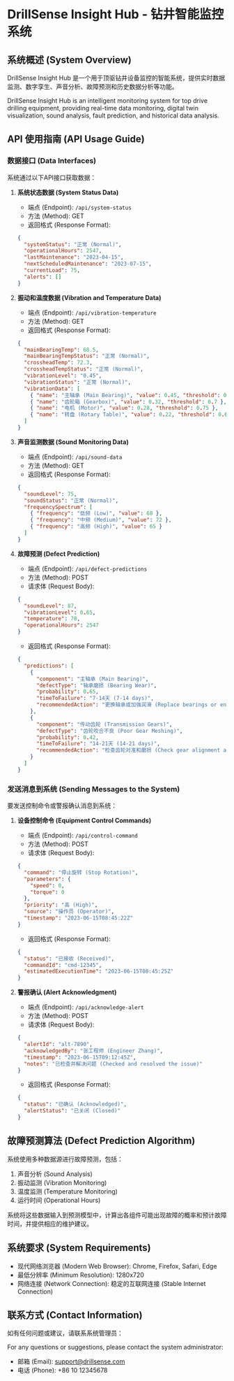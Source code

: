
# DrillSense Insight Hub - 钻井智能监控系统

## 系统概述 (System Overview)

DrillSense Insight Hub 是一个用于顶驱钻井设备监控的智能系统，提供实时数据监测、数字孪生、声音分析、故障预测和历史数据分析等功能。

DrillSense Insight Hub is an intelligent monitoring system for top drive drilling equipment, providing real-time data monitoring, digital twin visualization, sound analysis, fault prediction, and historical data analysis.

## API 使用指南 (API Usage Guide)

### 数据接口 (Data Interfaces)

系统通过以下API接口获取数据：

1. **系统状态数据 (System Status Data)**
   - 端点 (Endpoint): `/api/system-status`
   - 方法 (Method): GET
   - 返回格式 (Response Format):
   ```json
   {
     "systemStatus": "正常 (Normal)",
     "operationalHours": 2547,
     "lastMaintenance": "2023-04-15",
     "nextScheduledMaintenance": "2023-07-15",
     "currentLoad": 75,
     "alerts": []
   }
   ```

2. **振动和温度数据 (Vibration and Temperature Data)**
   - 端点 (Endpoint): `/api/vibration-temperature`
   - 方法 (Method): GET
   - 返回格式 (Response Format):
   ```json
   {
     "mainBearingTemp": 68.5,
     "mainBearingTempStatus": "正常 (Normal)",
     "crossheadTemp": 72.3,
     "crossheadTempStatus": "正常 (Normal)",
     "vibrationLevel": "0.45",
     "vibrationStatus": "正常 (Normal)",
     "vibrationData": [
       { "name": "主轴承 (Main Bearing)", "value": 0.45, "threshold": 0.8 },
       { "name": "齿轮箱 (Gearbox)", "value": 0.32, "threshold": 0.7 },
       { "name": "电机 (Motor)", "value": 0.28, "threshold": 0.75 },
       { "name": "转盘 (Rotary Table)", "value": 0.22, "threshold": 0.65 }
     ]
   }
   ```

3. **声音监测数据 (Sound Monitoring Data)**
   - 端点 (Endpoint): `/api/sound-data`
   - 方法 (Method): GET
   - 返回格式 (Response Format):
   ```json
   {
     "soundLevel": 75,
     "soundStatus": "正常 (Normal)",
     "frequencySpectrum": [
       { "frequency": "低频 (Low)", "value": 68 },
       { "frequency": "中频 (Medium)", "value": 72 },
       { "frequency": "高频 (High)", "value": 65 }
     ]
   }
   ```

4. **故障预测 (Defect Prediction)**
   - 端点 (Endpoint): `/api/defect-predictions`
   - 方法 (Method): POST
   - 请求体 (Request Body):
   ```json
   {
     "soundLevel": 87,
     "vibrationLevel": 0.65,
     "temperature": 78,
     "operationalHours": 2547
   }
   ```
   - 返回格式 (Response Format):
   ```json
   {
     "predictions": [
       {
         "component": "主轴承 (Main Bearing)",
         "defectType": "轴承磨损 (Bearing Wear)",
         "probability": 0.65,
         "timeToFailure": "7-14天 (7-14 days)",
         "recommendedAction": "更换轴承或加强润滑 (Replace bearings or enhance lubrication)"
       },
       {
         "component": "传动齿轮 (Transmission Gears)",
         "defectType": "齿轮咬合不良 (Poor Gear Meshing)",
         "probability": 0.42,
         "timeToFailure": "14-21天 (14-21 days)",
         "recommendedAction": "检查齿轮对准和磨损 (Check gear alignment and wear)"
       }
     ]
   }
   ```

### 发送消息到系统 (Sending Messages to the System)

要发送控制命令或警报确认消息到系统：

1. **设备控制命令 (Equipment Control Commands)**
   - 端点 (Endpoint): `/api/control-command`
   - 方法 (Method): POST
   - 请求体 (Request Body):
   ```json
   {
     "command": "停止旋转 (Stop Rotation)",
     "parameters": {
       "speed": 0,
       "torque": 0
     },
     "priority": "高 (High)",
     "source": "操作员 (Operator)",
     "timestamp": "2023-06-15T08:45:22Z"
   }
   ```
   - 返回格式 (Response Format):
   ```json
   {
     "status": "已接收 (Received)",
     "commandId": "cmd-12345",
     "estimatedExecutionTime": "2023-06-15T08:45:25Z"
   }
   ```

2. **警报确认 (Alert Acknowledgment)**
   - 端点 (Endpoint): `/api/acknowledge-alert`
   - 方法 (Method): POST
   - 请求体 (Request Body):
   ```json
   {
     "alertId": "alt-7890",
     "acknowledgedBy": "张工程师 (Engineer Zhang)",
     "timestamp": "2023-06-15T09:12:45Z",
     "notes": "已检查并解决问题 (Checked and resolved the issue)"
   }
   ```
   - 返回格式 (Response Format):
   ```json
   {
     "status": "已确认 (Acknowledged)",
     "alertStatus": "已关闭 (Closed)"
   }
   ```

## 故障预测算法 (Defect Prediction Algorithm)

系统使用多种数据源进行故障预测，包括：

1. 声音分析 (Sound Analysis)
2. 振动监测 (Vibration Monitoring)
3. 温度监测 (Temperature Monitoring)
4. 运行时间 (Operational Hours)

系统将这些数据输入到预测模型中，计算出各组件可能出现故障的概率和预计故障时间，并提供相应的维护建议。

## 系统要求 (System Requirements)

- 现代网络浏览器 (Modern Web Browser): Chrome, Firefox, Safari, Edge
- 最低分辨率 (Minimum Resolution): 1280x720
- 网络连接 (Network Connection): 稳定的互联网连接 (Stable Internet Connection)

## 联系方式 (Contact Information)

如有任何问题或建议，请联系系统管理员：

For any questions or suggestions, please contact the system administrator:

- 邮箱 (Email): support@drillsense.com
- 电话 (Phone): +86 10 12345678
